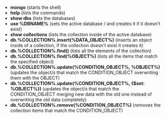 - **mongo** (starts the shell)
- **help** (lists the commands)
- **show dbs** (lists the databases)
- **use %DBNAME%** (sets the active database / and creates it if it doesn't exist)
- **show collections** (lists the collection inside of the active database)
- **db.%COLLECTION%.insert(%DATA_OBJECT%)** (inserts an object inside of a collection, if the collection doesn't exist it creates it)
- **db.%COLLECTION%.find()** (lists all the elements of the collection)
- **db.%COLLECTION%.find(%OBJECT%)** (lists all the items that match the specified object)
- **db.%COLLECTION%.update(%CONDITION_OBJECT%, %OBJECT%)** (updates the object/s that match the CONDITION_OBJECT overwriting them with the OBJECT)
- **db.%COLLECTION%.update(%CONDITION_OBJECT%, {$set: %OBJECT%})** (updates the object/s that match the CONDITION_OBJECT merging new data with the old one instead of overwriting the old data completely)
- **db.%COLLECTION%.remove(%CONDITION_OBJECT%)** (removes the collection items that match the CONDITION_OBJECT)
